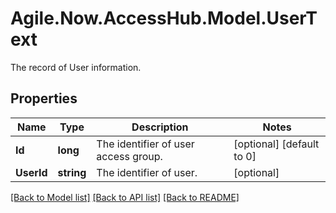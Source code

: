 # Agile.Now.AccessHub.Model.UserText
The record of User information.

## Properties

Name | Type | Description | Notes
------------ | ------------- | ------------- | -------------
**Id** | **long** | The identifier of user access group. | [optional] [default to 0]
**UserId** | **string** | The identifier of user. | [optional] 

[[Back to Model list]](../../README.md#documentation-for-models) [[Back to API list]](../../README.md#documentation-for-api-endpoints) [[Back to README]](../../README.md)

